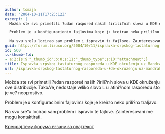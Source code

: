 ```yaml
---
author: tomaja
date: "2004-10-11T17:23:12Z"
excerpt: |
  Možda ste svi primetili ?udan raspored naših ?irili?nih slova u KDE okruženju ove distribucije. TakoÄ‘e, nedostaje veliko slovo L u latini?nom rasporedu što je ve? neoprostivo.

  Problem je u konfiguracionim fajlovima koje je kreirao neko prili?no traljavo.

  Na svu sre?u locirao sam problem i ispravio te fajlove. Zainteresovani me mogu kontaktirati.
guid: https://forum.linuxo.org/2004/10/11/ispravka-srpskog-tastaturnog-rasporeda-u-kde-okruzenju-uz-mandrake-10/
id: 560
tc-thumb-fld:
- a:2:{s:9:"_thumb_id";b:0;s:11:"_thumb_type";s:10:"attachment";}
title: Ispravka srpskog tastaturnog rasporeda u KDE okruženju uz Mandrake 10
url: /ispravka-srpskog-tastaturnog-rasporeda-u-kde-okruzenju-uz-mandrake-10/
---
```

Možda ste svi primetili ?udan raspored naših ?irili?nih slova u KDE okruženju ove distribucije. TakoÄ‘e, nedostaje veliko slovo L u latini?nom rasporedu što je ve? neoprostivo.

Problem je u konfiguracionim fajlovima koje je kreirao neko prili?no traljavo.

Na svu sre?u locirao sam problem i ispravio te fajlove. Zainteresovani me mogu kontaktirati.<!--break-->

[Креирај тему форума везану за овај текст](https://linuxo.org/nova-tema-na-forumu/?se_pid=560)